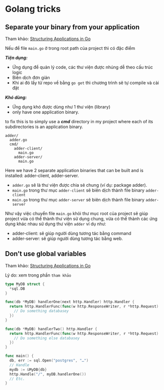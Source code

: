 # Golang tricks

## Separate your binary from your application

Tham khảo: [Structuring Applications in Go](https://medium.com/@benbjohnson/structuring-applications-in-go-3b04be4ff091)

Nếu để file `main.go` ở trong root path của project thì có đặc điểm

***Tiện dụng:***
- Ứng dụng để quản lý code, các thư viện được nhúng dễ theo cấu trúc logic
- Biên dịch đơn giản
- Khi ai đó lấy từ repo về bằng `go get` thì chương trình sẽ tự compile và cài đặt

***Khó dùng:***
- Ứng dụng khó được dùng như 1 thư viện (library)
- only have one application binary.

to fix this is to simply use a ***cmd*** directory in my project where each of its subdirectories is an application binary.

```
adder/
  adder.go
  cmd/
    adder-client/
      main.go
    adder-server/
      main.go
```
Here we have 2 separate application binaries that can be built and is installed: adder-client, adder-server.

- `adder.go` sẽ là thư viện được chia sẻ chung (ví dụ: package adder).
- `main.go` trong thư mục `adder-client` sẽ biên dịch thành file binary `adder-client`
- `main.go` trong thư mục `adder-server` sẽ biên dịch thành file binary `adder-server`

Như vậy việc chuyển file `main.go` khỏi thư mục root của project sẽ giúp project vừa có thể thành thư viện sử dụng chung, vừa có thể thành các ứng dụng khác nhau sử dụng thư viện  `adder` ví dụ như:
- adder-client: sẽ giúp người dùng tương tác bằng command
- adder-server: sẽ giúp người dùng tương tác bằng web.

## Don’t use global variables
Tham khảo: [Structuring Applications in Go](https://medium.com/@benbjohnson/structuring-applications-in-go-3b04be4ff091)

Lý do: xem trong phần `tham khảo`

```go
type MyDB struct {
  *sql.DB
}

func(db *MyDB) handlerOne(next http.Handler) http.Handler {
  return http.HandlerFunc(func(w http.ResponseWriter, r *http.Request) {
    // Do something databasey
  })
}

func(db *MyDB) handlerTwo() http.Handler {
  return http.HandlerFunc(func(w http.ResponseWriter, r *http.Request) {
    // Do something else databasey
  })
}

func main() {
  db, err := sql.Open("postgres", "…")
  // Handle
  mydb := &MyDB{db}
  http.Handle("/", myDB.handlerOne())
  // Etc.
}
```
